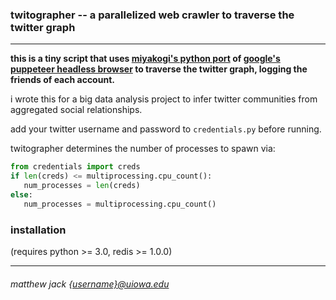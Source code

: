 ### twitographer -- a parallelized web crawler to traverse the twitter graph
--------

**this is a tiny script that uses [miyakogi's python port](https://github.com/miyakogi/pyppeteer) of [google's puppeteer headless browser](https://github.com/GoogleChrome/puppeteer) to traverse the twitter graph, logging the friends of each account.**

i wrote this for a big data analysis project to infer twitter communities from aggregated social relationships.

add your twitter username and password to `credentials.py` before running.

twitographer determines the number of processes to spawn via:
```python
from credentials import creds
if len(creds) <= multiprocessing.cpu_count():
   num_processes = len(creds)
else:
   num_processes = multiprocessing.cpu_count()
```
### installation

(requires python >= 3.0, redis >= 1.0.0)

-------
###### matthew jack <{username}@uiowa.edu>
